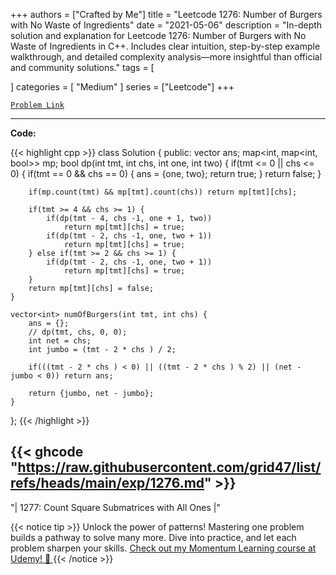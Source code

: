 
+++
authors = ["Crafted by Me"]
title = "Leetcode 1276: Number of Burgers with No Waste of Ingredients"
date = "2021-05-06"
description = "In-depth solution and explanation for Leetcode 1276: Number of Burgers with No Waste of Ingredients in C++. Includes clear intuition, step-by-step example walkthrough, and detailed complexity analysis—more insightful than official and community solutions."
tags = [
    
]
categories = [
    "Medium"
]
series = ["Leetcode"]
+++



[`Problem Link`](https://leetcode.com/problems/number-of-burgers-with-no-waste-of-ingredients/description/)

---

**Code:**

{{< highlight cpp >}}
class Solution {
public:
    vector<int> ans;
    map<int, map<int, bool>> mp;
    bool dp(int tmt, int chs, int one, int two) {
        if(tmt <= 0 || chs <= 0) {
            if(tmt == 0 && chs == 0) {
                ans = {one, two};
                return true;
            }
            return false;
        }
        
        if(mp.count(tmt) && mp[tmt].count(chs)) return mp[tmt][chs];
        
        if(tmt >= 4 && chs >= 1) {
            if(dp(tmt - 4, chs -1, one + 1, two))
                return mp[tmt][chs] = true;
            if(dp(tmt - 2, chs -1, one, two + 1))
                return mp[tmt][chs] = true;
        } else if(tmt >= 2 && chs >= 1) {
            if(dp(tmt - 2, chs -1, one, two + 1))
                return mp[tmt][chs] = true;            
        }
        return mp[tmt][chs] = false;
    }
    
    vector<int> numOfBurgers(int tmt, int chs) {
        ans = {};
        // dp(tmt, chs, 0, 0);
        int net = chs;
        int jumbo = (tmt - 2 * chs ) / 2;
 
        if(((tmt - 2 * chs ) < 0) || ((tmt - 2 * chs ) % 2) || (net - jumbo < 0)) return ans;
        
        return {jumbo, net - jumbo};
    }
};
{{< /highlight >}}

{{< ghcode "https://raw.githubusercontent.com/grid47/list/refs/heads/main/exp/1276.md" >}}
---


"| 1277: Count Square Submatrices with All Ones |"

{{< notice tip >}}
Unlock the power of patterns! Mastering one problem builds a pathway to solve many more. Dive into practice, and let each problem sharpen your skills. [Check out my Momentum Learning course at Udemy! 🚀 ](https://www.udemy.com/course/algorithms-and-data-structures-in-cpp/)
{{< /notice >}}

